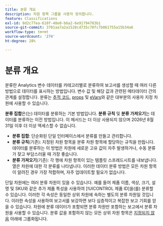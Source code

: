 ```yaml
---
title: 분류 개요
description: 차원 항목 그룹을 사용자 정의합니다.
feature: Classifications
exl-id: 0d2c77ea-610f-48e0-b6a2-6e91794783b1
source-git-commit: 3701aa7a2a1528cd735c70fc7b061755a15b34a6
workflow-type: tm+mt
source-wordcount: '274'
ht-degree: 28%

---
```


# 분류 개요

분류란 Analytics 변수 데이터를 카테고리별로 분류하여 보고서를 생성할 때 여러 다른 방법으로 데이터를 표시하는 방법입니다. 변수 값 및 해당 값과 관련된 메타데이터 간의 관계를 설정합니다. 분류는 [추적 코드](/help/components/dimensions/tracking-code.md), [props](/help/components/dimensions/prop.md) 및 [eVars](/help/components/dimensions/evar.md)와 같은 대부분의 사용자 지정 차원에 사용할 수 있습니다.

**분류 집합**&#x200B;은(는) 데이터를 분류하는 기본 방법입니다. **분류 규칙** 및 **분류 가져오기**&#x200B;는 데이터를 분류하는 이전 방법입니다. 이 메서드는 더 이상 사용되지 않으며 2026년 8월 31일 이후 더 이상 액세스할 수 없습니다.

* **분류 집합**: 단순화된 단일 인터페이스에서 분류를 만들고 관리합니다.
* **분류 규칙**(기존): 지정된 차원 항목을 분류 차원 항목에 할당하는 규칙을 만듭니다. 데이터를 분류하는 이 방법은 차원에 새로운 고유 값이 자주 발생하거나, 수동 분류가 잦고 부담스러울 때 가장 좋습니다.
* **분류 가져오기**(기존): 각 행에 차원 항목이 있는 템플릿 스프레드시트를 내보냅니다. 열은 차원에 대한 각 분류를 나타냅니다. 이러한 데이터 분류 방법은 모든 차원 항목이 알려진 경우 가장 적합하며, 자주 업데이트할 필요가 없습니다.

단일 차원에는 여러 분류 차원이 있을 수 있습니다. 예를 들어 제품 이름, 색상, 크기, 설명 및 SKU와 같은 추가 제품 특성을 사용하여 [!UICONTROL 제품 ID]을(를) 분류할 수 있습니다. 이러한 각 속성은 동일한 상위 차원에 속하는 별도의 분류 차원일 것입니다. 이러한 속성을 사용하여 보고서를 보강하면 보다 심층적이고 복잡한 보고 기회를 얻을 수 있습니다. 차원에 분류 데이터가 포함되면 분류 차원만 포함하는 보고에서 분류 차원을 사용할 수 있습니다. 분류 값을 포함하지 않는 모든 상위 차원 항목은 [지정되지 않음](/help/technotes/unspecified.md) 아래에 그룹화됩니다.
